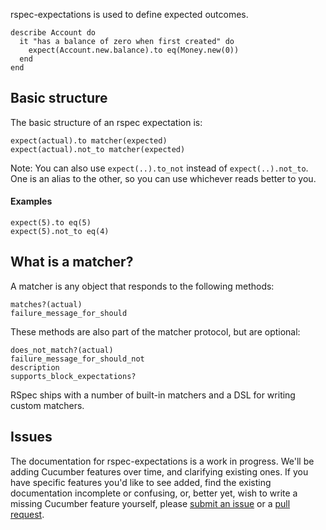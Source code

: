 rspec-expectations is used to define expected outcomes.

    describe Account do
      it "has a balance of zero when first created" do
        expect(Account.new.balance).to eq(Money.new(0))
      end
    end

## Basic structure

The basic structure of an rspec expectation is:

    expect(actual).to matcher(expected)
    expect(actual).not_to matcher(expected)

Note: You can also use `expect(..).to_not` instead of `expect(..).not_to`.
      One is an alias to the other, so you can use whichever reads better to you.

#### Examples

    expect(5).to eq(5)
    expect(5).not_to eq(4)

## What is a matcher?

A matcher is any object that responds to the following methods:

    matches?(actual)
    failure_message_for_should

These methods are also part of the matcher protocol, but are optional:

    does_not_match?(actual)
    failure_message_for_should_not
    description
    supports_block_expectations?

RSpec ships with a number of built-in matchers and a DSL for writing custom
matchers.

## Issues

The documentation for rspec-expectations is a work in progress. We'll be adding
Cucumber features over time, and clarifying existing ones.  If you have
specific features you'd like to see added, find the existing documentation
incomplete or confusing, or, better yet, wish to write a missing Cucumber
feature yourself, please [submit an
issue](http://github.com/rspec/rspec-expectations/issues) or a [pull
request](http://github.com/rspec/rspec-expectations).
